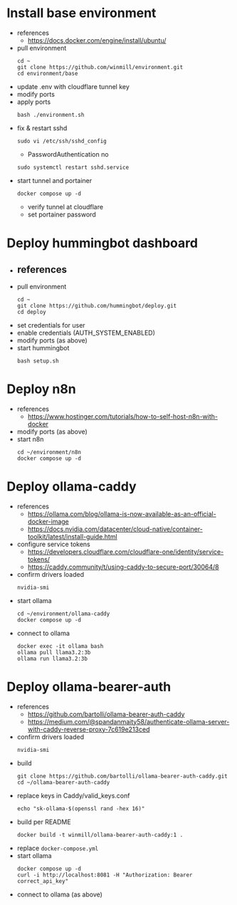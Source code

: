 # Install base environment

- references
  - https://docs.docker.com/engine/install/ubuntu/
- pull environment
  ```
  cd ~
  git clone https://github.com/winmill/environment.git
  cd environment/base
  ```
- update .env with cloudflare tunnel key
- modify ports
- apply ports
  ```
  bash ./environment.sh
  ```
- fix & restart sshd
  ```
  sudo vi /etc/ssh/sshd_config
  ```
  - PasswordAuthentication no
  ```
  sudo systemctl restart sshd.service
  ```
- start tunnel and portainer
  ```
  docker compose up -d
  ```
  - verify tunnel at cloudflare
  - set portainer password

# Deploy hummingbot dashboard

- references
  - 
- pull environment
  ```
  cd ~
  git clone https://github.com/hummingbot/deploy.git
  cd deploy
  ```
- set credentials for user
- enable credentials (AUTH_SYSTEM_ENABLED)
- modify ports (as above)
- start hummingbot
  ```
  bash setup.sh
  ```

# Deploy n8n

- references 
  - https://www.hostinger.com/tutorials/how-to-self-host-n8n-with-docker
- modify ports (as above)
- start n8n
  ```
  cd ~/environment/n8n
  docker compose up -d
  ```

# Deploy ollama-caddy

- references
  - https://ollama.com/blog/ollama-is-now-available-as-an-official-docker-image
  - https://docs.nvidia.com/datacenter/cloud-native/container-toolkit/latest/install-guide.html
- configure service tokens
  - https://developers.cloudflare.com/cloudflare-one/identity/service-tokens/
  - https://caddy.community/t/using-caddy-to-secure-port/30064/8
- confirm drivers loaded
  ```
  nvidia-smi
  ```
- start ollama
  ```
  cd ~/environment/ollama-caddy
  docker compose up -d
  ```
- connect to ollama
  ```
  docker exec -it ollama bash
  ollama pull llama3.2:3b
  ollama run llama3.2:3b
  ```

# Deploy ollama-bearer-auth

- references
  - https://github.com/bartolli/ollama-bearer-auth-caddy
  - https://medium.com/@spandanmaity58/authenticate-ollama-server-with-caddy-reverse-proxy-7c619e213ced
- confirm drivers loaded
  ```
  nvidia-smi
  ```
- build
  ```
  git clone https://github.com/bartolli/ollama-bearer-auth-caddy.git
  cd ~/ollama-bearer-auth-caddy
  ```
- replace keys in Caddy/valid_keys.conf
  ```
  echo "sk-ollama-$(openssl rand -hex 16)"
  ```
- build per README
  ```
  docker build -t winmill/ollama-bearer-auth-caddy:1 .
  ```
- replace `docker-compose.yml`
- start ollama
  ```
  docker compose up -d
  curl -i http://localhost:8081 -H "Authorization: Bearer correct_api_key"
  ```
- connect to ollama (as above)
  